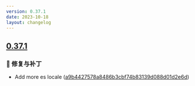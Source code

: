 ```yaml
---
version: 0.37.1
date: 2023-10-18
layout: changelog
---
```

## [0.37.1](#0.37.1)
### 🐛 修复与补丁

- Add more es locale ([a9b4427578a8486b3cbf74b83139d088d01d2e6d](https://github.com/Voxelum/x-minecraft-launcher/commit/a9b4427578a8486b3cbf74b83139d088d01d2e6d))
